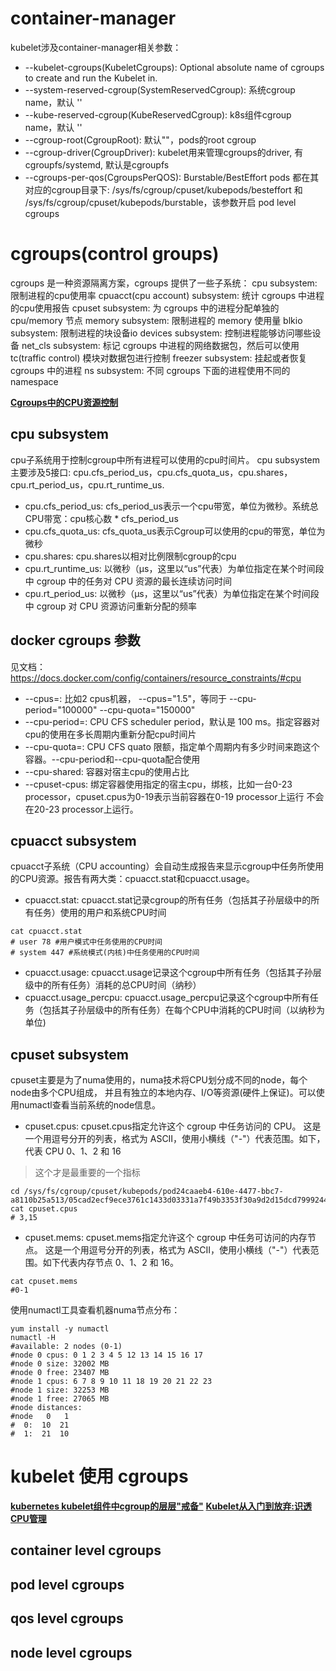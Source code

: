 

# container-manager

kubelet涉及container-manager相关参数：
* --kubelet-cgroups(KubeletCgroups): Optional absolute name of cgroups to create and run the Kubelet in.
* --system-reserved-cgroup(SystemReservedCgroup): 系统cgroup name，默认 ''
* --kube-reserved-cgroup(KubeReservedCgroup): k8s组件cgroup name，默认 ''
* --cgroup-root(CgroupRoot): 默认""，pods的root cgroup
* --cgroup-driver(CgroupDriver): kubelet用来管理cgroups的driver, 有cgroupfs/systemd, 默认是cgroupfs 
* --cgroups-per-qos(CgroupsPerQOS): Burstable/BestEffort pods 都在其对应的cgroup目录下: /sys/fs/cgroup/cpuset/kubepods/besteffort
和 /sys/fs/cgroup/cpuset/kubepods/burstable，该参数开启 pod level cgroups


# cgroups(control groups)
cgroups 是一种资源隔离方案，cgroups 提供了一些子系统：
cpu subsystem: 限制进程的cpu使用率
cpuacct(cpu account) subsystem: 统计 cgroups 中进程的cpu使用报告
cpuset subsystem: 为 cgroups 中的进程分配单独的 cpu/memory 节点
memory subsystem: 限制进程的 memory 使用量
blkio subsystem: 限制进程的块设备io
devices subsystem: 控制进程能够访问哪些设备
net_cls subsystem: 标记 cgroups 中进程的网络数据包，然后可以使用 tc(traffic control) 模块对数据包进行控制
freezer subsystem: 挂起或者恢复 cgroups 中的进程
ns subsystem: 不同 cgroups 下面的进程使用不同的 namespace



**[Cgroups中的CPU资源控制](https://mp.weixin.qq.com/s/O65oX2urY_zaADG22eg_Kw)**

## cpu subsystem
cpu子系统用于控制cgroup中所有进程可以使用的cpu时间片。
cpu subsystem主要涉及5接口: cpu.cfs_period_us，cpu.cfs_quota_us，cpu.shares，cpu.rt_period_us，cpu.rt_runtime_us.

* cpu.cfs_period_us: cfs_period_us表示一个cpu带宽，单位为微秒。系统总CPU带宽：cpu核心数 * cfs_period_us
* cpu.cfs_quota_us: cfs_quota_us表示Cgroup可以使用的cpu的带宽，单位为微秒
* cpu.shares: cpu.shares以相对比例限制cgroup的cpu
* cpu.rt_runtime_us: 以微秒（µs，这里以“us”代表）为单位指定在某个时间段中 cgroup 中的任务对 CPU 资源的最长连续访问时间
* cpu.rt_period_us: 以微秒（µs，这里以“us”代表）为单位指定在某个时间段中 cgroup 对 CPU 资源访问重新分配的频率


## docker cgroups 参数
见文档：https://docs.docker.com/config/containers/resource_constraints/#cpu
* --cpus=<value>: 比如2 cpus机器， --cpus="1.5"，等同于 --cpu-period="100000" --cpu-quota="150000"
* --cpu-period=<value>: CPU CFS scheduler period，默认是 100 ms。指定容器对cpu的使用在多长周期内重新分配cpu时间片
* --cpu-quota=<value>: CPU CFS quato 限额，指定单个周期内有多少时间来跑这个容器。--cpu-period和--cpu-quota配合使用
* --cpu-shared: 容器对宿主cpu的使用占比
* --cpuset-cpus: 绑定容器使用指定的宿主cpu，绑核，比如一台0-23 processor，cpuset.cpus为0-19表示当前容器在0-19 processor上运行
  不会在20-23 processor上运行。



## cpuacct subsystem
cpuacct子系统（CPU accounting）会自动生成报告来显示cgroup中任务所使用的CPU资源。报告有两大类：cpuacct.stat和cpuacct.usage。

* cpuacct.stat: cpuacct.stat记录cgroup的所有任务（包括其子孙层级中的所有任务）使用的用户和系统CPU时间
```shell
cat cpuacct.stat
# user 78 #用户模式中任务使用的CPU时间
# system 447 #系统模式(内核)中任务使用的CPU时间
```

* cpuacct.usage: cpuacct.usage记录这个cgroup中所有任务（包括其子孙层级中的所有任务）消耗的总CPU时间（纳秒）
* cpuacct.usage_percpu: cpuacct.usage_percpu记录这个cgroup中所有任务（包括其子孙层级中的所有任务）在每个CPU中消耗的CPU时间（以纳秒为单位)

## cpuset subsystem
cpuset主要是为了numa使用的，numa技术将CPU划分成不同的node，每个node由多个CPU组成，
并且有独立的本地内存、I/O等资源(硬件上保证)。可以使用numactl查看当前系统的node信息。

* cpuset.cpus: cpuset.cpus指定允许这个 cgroup 中任务访问的 CPU。
  这是一个用逗号分开的列表，格式为 ASCII，使用小横线（"-"）代表范围。如下，代表 CPU 0、1、2 和 16
> 这个才是最重要的一个指标
```shell
cd /sys/fs/cgroup/cpuset/kubepods/pod24caaeb4-610e-4477-bbc7-a8110b25a513/05cad2ecf9ece3761c1433d03331a7f49b3353f30a9d2d15dcd7999244902d49
cat cpuset.cpus
# 3,15
```
* cpuset.mems: cpuset.mems指定允许这个 cgroup 中任务可访问的内存节点。
  这是一个用逗号分开的列表，格式为 ASCII，使用小横线（"-"）代表范围。如下代表内存节点 0、1、2 和 16。
```shell
cat cpuset.mems
#0-1
```

使用numactl工具查看机器numa节点分布：
```shell
yum install -y numactl
numactl -H
#available: 2 nodes (0-1)
#node 0 cpus: 0 1 2 3 4 5 12 13 14 15 16 17
#node 0 size: 32002 MB
#node 0 free: 23407 MB
#node 1 cpus: 6 7 8 9 10 11 18 19 20 21 22 23
#node 1 size: 32253 MB
#node 1 free: 27065 MB
#node distances:
#node   0   1
#  0:  10  21
#  1:  21  10
```


# kubelet 使用 cgroups
**[kubernetes kubelet组件中cgroup的层层"戒备"](https://www.cnblogs.com/gaorong/p/11716907.html)**
**[Kubelet从入门到放弃:识透CPU管理](https://mp.weixin.qq.com/s/ViuaEIE0mEaWMJPCJm5-xg)**

## container level cgroups



## pod level cgroups



## qos level cgroups



## node level cgroups


